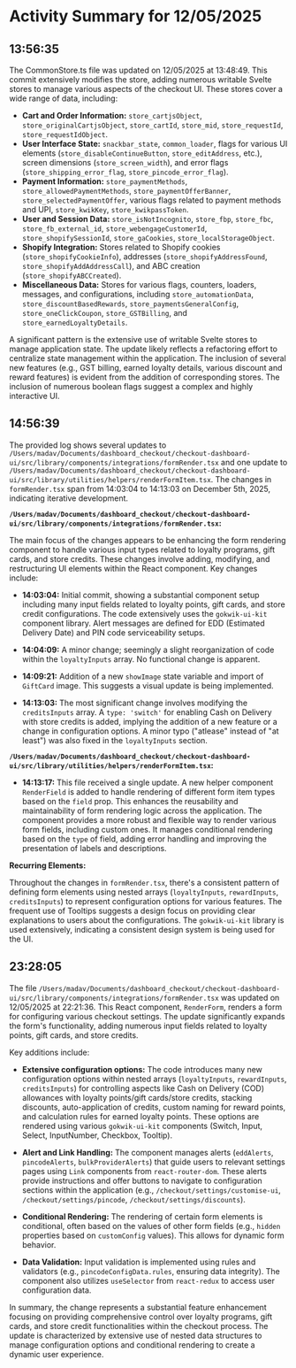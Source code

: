 # Activity Summary for 12/05/2025

## 13:56:35
The CommonStore.ts file was updated on 12/05/2025 at 13:48:49.  This commit extensively modifies the store, adding numerous writable Svelte stores to manage various aspects of the checkout UI.  These stores cover a wide range of data, including:

* **Cart and Order Information:**  `store_cartjsObject`, `store_originalCartjsObject`, `store_cartId`, `store_mid`, `store_requestId`, `store_requestIdObject`.
* **User Interface State:** `snackbar_state`, `common_loader`,  flags for various UI elements (`store_disableContinueButton`, `store_editAddress`, etc.), screen dimensions (`store_screen_width`), and error flags (`store_shipping_error_flag`, `store_pincode_error_flag`).
* **Payment Information:** `store_paymentMethods`, `store_allowedPaymentMethods`, `store_paymentOfferBanner`, `store_selectedPaymentOffer`, various flags related to payment methods and UPI, `store_kwikKey`, `store_kwikpassToken`.
* **User and Session Data:** `store_isNotIncognito`, `store_fbp`, `store_fbc`, `store_fb_external_id`, `store_webengageCustomerId`, `store_shopifySessionId`, `store_gaCookies`, `store_localStorageObject`.
* **Shopify Integration:**  Stores related to Shopify cookies (`store_shopifyCookieInfo`), addresses (`store_shopifyAddressFound`, `store_shopifyAddAddressCall`), and ABC creation (`store_shopifyABCCreated`).
* **Miscellaneous Data:** Stores for various flags, counters, loaders,  messages, and configurations, including  `store_automationData`, `store_discountBasedRewards`, `store_paymentsGeneralConfig`,  `store_oneClickCoupon`, `store_GSTBilling`, and `store_earnedLoyaltyDetails`.


A significant pattern is the extensive use of writable Svelte stores to manage application state.  The update likely reflects a refactoring effort to centralize state management within the application.  The inclusion of several new features (e.g., GST billing, earned loyalty details, various discount and reward features) is evident from the addition of corresponding stores.  The inclusion of numerous boolean flags suggest a complex and highly interactive UI.


## 14:56:39
The provided log shows several updates to `/Users/madav/Documents/dashboard_checkout/checkout-dashboard-ui/src/library/components/integrations/formRender.tsx` and one update to `/Users/madav/Documents/dashboard_checkout/checkout-dashboard-ui/src/library/utilities/helpers/renderFormItem.tsx`.  The changes in `formRender.tsx` span from 14:03:04 to 14:13:03 on December 5th, 2025, indicating iterative development.


**`/Users/madav/Documents/dashboard_checkout/checkout-dashboard-ui/src/library/components/integrations/formRender.tsx`:**

The main focus of the changes appears to be enhancing the form rendering component to handle various input types related to loyalty programs, gift cards, and store credits.  These changes involve adding, modifying, and restructuring UI elements within the React component. Key changes include:

* **14:03:04:** Initial commit, showing a substantial component setup including many input fields related to loyalty points, gift cards, and store credit configurations.  The code extensively uses the `gokwik-ui-kit` component library.  Alert messages are defined for EDD (Estimated Delivery Date) and PIN code serviceability setups.

* **14:04:09:** A minor change; seemingly a slight reorganization of code within the `loyaltyInputs` array. No functional change is apparent.

* **14:09:21:** Addition of a new `showImage` state variable and import of `GiftCard` image. This suggests a visual update is being implemented.


* **14:13:03:**  The most significant change involves modifying the `creditsInputs` array.  A `type: 'switch'` for enabling Cash on Delivery with store credits is added, implying the addition of a new feature or a change in configuration options.  A minor typo ("atlease" instead of "at least") was also fixed in the `loyaltyInputs` section.


**`/Users/madav/Documents/dashboard_checkout/checkout-dashboard-ui/src/library/utilities/helpers/renderFormItem.tsx`:**

* **14:13:17:** This file received a single update.  A new helper component `RenderField` is added to handle rendering of different form item types based on the `field` prop. This enhances the reusability and maintainability of form rendering logic across the application. The component provides a more robust and flexible way to render various form fields, including custom ones.  It manages conditional rendering based on the `type` of field, adding error handling and improving the presentation of labels and descriptions.


**Recurring Elements:**

Throughout the changes in `formRender.tsx`, there's a consistent pattern of defining form elements using nested arrays (`loyaltyInputs`, `rewardInputs`, `creditsInputs`) to represent configuration options for various features. The frequent use of Tooltips suggests a design focus on providing clear explanations to users about the configurations.  The `gokwik-ui-kit` library is used extensively, indicating a consistent design system is being used for the UI.


## 23:28:05
The file `/Users/madav/Documents/dashboard_checkout/checkout-dashboard-ui/src/library/components/integrations/formRender.tsx` was updated on 12/05/2025 at 22:21:36.  This React component, `RenderForm`, renders a form for configuring various checkout settings.  The update significantly expands the form's functionality, adding numerous input fields related to loyalty points, gift cards, and store credits.

Key additions include:

* **Extensive configuration options:** The code introduces many new configuration options within nested arrays (`loyaltyInputs`, `rewardInputs`, `creditsInputs`) for controlling aspects like Cash on Delivery (COD) allowances with loyalty points/gift cards/store credits, stacking discounts, auto-application of credits, custom naming for reward points, and calculation rules for earned loyalty points.  These options are rendered using various `gokwik-ui-kit` components (Switch, Input, Select, InputNumber, Checkbox, Tooltip).

* **Alert and Link Handling:** The component manages alerts (`eddAlerts`, `pincodeAlerts`, `bulkProviderAlerts`) that guide users to relevant settings pages using `Link` components from `react-router-dom`.  These alerts provide instructions and offer buttons to navigate to configuration sections within the application (e.g., `/checkout/settings/customise-ui`, `/checkout/settings/pincode`, `/checkout/settings/discounts`).

* **Conditional Rendering:**  The rendering of certain form elements is conditional, often based on the values of other form fields (e.g.,  `hidden` properties based on `customConfig` values). This allows for dynamic form behavior.

* **Data Validation:** Input validation is implemented using rules and validators (e.g., `pincodeConfigData.rules`, ensuring data integrity).  The component also utilizes `useSelector` from `react-redux` to access user configuration data.

In summary, the change represents a substantial feature enhancement focusing on providing comprehensive control over loyalty programs, gift cards, and store credit functionalities within the checkout process.  The update is characterized by extensive use of nested data structures to manage configuration options and conditional rendering to create a dynamic user experience.
